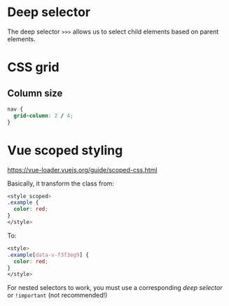 # Deep selector
The deep selector `>>>` allows us to select child elements based on parent elements.

# CSS grid
## Column size
```css
nav {
  grid-column: 2 / 4;
}
```

# Vue scoped styling
https://vue-loader.vuejs.org/guide/scoped-css.html

Basically, it transform the class from:

```css
<style scoped>
.example {
  color: red;
}
</style>
```

To:

```css
<style>
.example[data-v-f3f3eg9] {
  color: red;
}
</style>
```

For nested selectors to work, you must use a corresponding _deep selector_ or `!important` (not recommended!)
